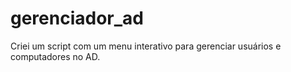# gerenciador_ad
Criei um script com um menu interativo para gerenciar usuários e computadores no AD.
